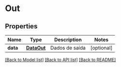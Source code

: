 # Out

## Properties
Name | Type | Description | Notes
------------ | ------------- | ------------- | -------------
**data** | [**DataOut**](DataOut.md) | Dados de saída | [optional] 

[[Back to Model list]](../README.md#documentation-for-models) [[Back to API list]](../README.md#documentation-for-api-endpoints) [[Back to README]](../README.md)


